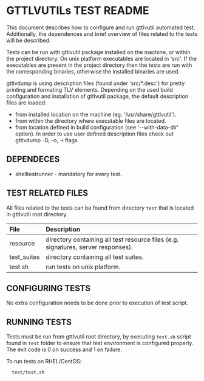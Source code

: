 # GTTLVUTILs TEST README #

This document describes how to configure and run gttlvutil automated test.
Additionally, the dependences and brief overview of files related to the
tests will be described.

Tests can be run with gttlvutil package installed on the machine, or within
the project directory. On unix platform executables are located in 'src'. If
the executables are present in the project directory then the tests are run
with the corresponding binaries, otherwise the installed binaries are used.

gttlvdump is using description files (found under 'src/*.desc') for pretty
printing and formating TLV elements. Depending on the used build configuration
and installation of gttlvutil package, the default description files are loaded:
* from installed location on the machine (eg. '/usr/share/gttlvutil').
* from within the directory where executable files are located.
* from location defined in build configuration (see '--with-data-dir' option).
In order to use user defined description files check out gttlvdump -D, -o, -i flags.




## DEPENDECES ##

* shelltestrunner - mandatory for every test.




## TEST RELATED FILES ##

All files related to the tests can be found from directory `test` that is
located in gttlvutil root directory.

| File        | Description                           |
| :---        | :---                                  |
| resource    | directory containing all test resource files (e.g. signatures, server responses).|
| test_suites | directory containing all test suites. |
| test.sh     | run tests on unix platform.           |




## CONFIGURING TESTS ##

No extra configuration needs to be done prior to execution of test script.




## RUNNING TESTS ##

Tests must be run from gttlvutil root directory, by executing `test.sh` script
found in `test` folder to ensure that test environment is configured
properly. The exit code is 0 on success and 1 on failure.

To run tests on RHEL/CentOS:

```
  test/test.sh
```
